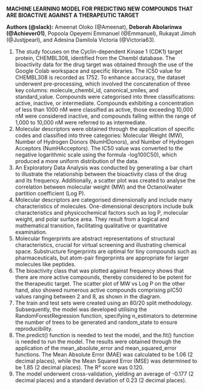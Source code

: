 **MACHINE LEARNING MODEL FOR PREDICTING NEW COMPOUNDS THAT ARE BIOACTIVE AGAINST A THERAPEUTIC TARGET**

**Authors (@slack):** Ameenat Oloko (@Ameenat), **Deborah Abolarinwa (@Achiever01)**, Popoola Opeyemi Emmanuel (@Emmanuel), Rukayat Jimoh (@Justjpearl), and Adesina Damilola Victoria (@Victoria63).

1.  The study focuses on the Cyclin-dependent Kinase 1 (CDK1) target protein, CHEMBL308, identified from the Chembl database. The bioactivity data for the drug target was obtained through the use of the Google Colab workspace and specific libraries. The IC50 value for CHEMBL308 is recorded as 1752. To enhance accuracy, the dataset underwent pre-processing, which involved the concatenation of three key columns: molecule\_chembl\_id, canonical\_smiles, and standard\_value. Compounds were categorised into three classifications: active, inactive, or intermediate. Compounds exhibiting a concentration of less than 1000 nM were classified as active, those exceeding 10,000 nM were considered inactive, and compounds falling within the range of 1,000 to 10,000 nM were referred to as intermediate.
2.  Molecular descriptors were obtained through the application of specific codes and classified into three categories: Molecular Weight (MW), Number of Hydrogen Donors (NumHDonors), and Number of Hydrogen Acceptors (NumHAcceptors). The IC50 value was converted to the negative logarithmic scale using the formula -log10(IC50), which produced a more uniform distribution of the data.
3.  An Exploratory Data Analysis was conducted by generating a bar chart to illustrate the relationship between the bioactivity class of the drug and its frequency. Additionally, a scatter plot was created to analyse the correlation between molecular weight (MW) and the Octanol/water partition coefficient (Log P).
4.  Molecular descriptors are categorised dimensionally and include many characteristics of molecules. One-dimensional descriptors include bulk characteristics and physicochemical factors such as log P, molecular weight, and polar surface area. They result from a logical and mathematical transition, facilitating qualitative or quantitative examination.
5.  Molecular fingerprints are abstract representations of structural characteristics, crucial for virtual screening and illustrating chemical space. Substructure fingerprints are optimal for tiny compounds such as pharmaceuticals, but atom-pair fingerprints are appropriate for larger molecules like peptides.
6.  The bioactivity class that was plotted against frequency shows that there are more active compounds, thereby considered to be potent for the therapeutic target. The scatter plot of MW vs Log P on the other hand, also showed numerous active compounds comprising pIC50 values ranging between 2 and 8, as shown in the diagram.
7.  The train and test sets were created using an 80/20 split methodology. Subsequently, the model was developed utilising the RandomForestRegression function, specifying n\_estimators to determine the number of trees to be generated and random\_state to ensure reproducibility.
8.  The.predict() function is needed to test the model, and the.fit() function is needed to run the model. The results were obtained through the application of the mean\_absolute\_error and mean\_squared\_error functions. The Mean Absolute Error (MAE) was calculated to be 1.06 (2 decimal places), while the Mean Squared Error (MSE) was determined to be 1.85 (2 decimal places). The R² score was 0.120.
9.  The model underwent cross-validation, yielding an average of -0.177 (2 decimal places) and a standard deviation of 0.23 (2 decimal places).
